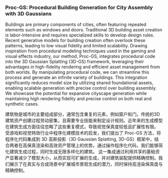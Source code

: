 ### Proc-GS: Procedural Building Generation for City Assembly with 3D Gaussians

Buildings are primary components of cities, often featuring repeated elements such as windows and doors. Traditional 3D building asset creation is labor-intensive and requires specialized skills to develop design rules. Recent generative models for building creation often overlook these patterns, leading to low visual fidelity and limited scalability. Drawing inspiration from procedural modeling techniques used in the gaming and visual effects industry, our method, Proc-GS, integrates procedural code into the 3D Gaussian Splatting (3D-GS) framework, leveraging their advantages in high-fidelity rendering and efficient asset management from both worlds. By manipulating procedural code, we can streamline this process and generate an infinite variety of buildings. This integration significantly reduces model size by utilizing shared foundational assets, enabling scalable generation with precise control over building assembly. We showcase the potential for expansive cityscape generation while maintaining high rendering fidelity and precise control on both real and synthetic cases.

建筑物是城市的主要组成部分，通常包含重复的元素，例如窗户和门。传统的3D建筑资产创建过程劳动密集，且需要专业技能来制定设计规则。近年来的生成模型在建筑生成方面往往忽略了这些重复模式，导致视觉保真度较低且扩展性有限。
受游戏和视觉特效行业中程序化建模技术的启发，我们提出了 Proc-GS 方法，将程序化代码集成到 3D 高斯投影（3D Gaussian Splatting, 3D-GS）框架中，结合两者在高保真渲染和高效资产管理上的优势。通过操作程序化代码，我们能够简化建筑生成过程，同时生成无限多样化的建筑。
这一集成通过利用共享的基础资产显著减少了模型大小，从而实现可扩展的生成，并对建筑装配提供精确控制。我们展示了在真实与合成场景中扩展城市景观生成的潜力，同时保持高渲染保真度与精确控制。
